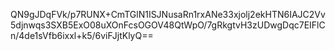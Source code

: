 QN9gJDqFVk/p7RUNX+CmTGlN1ISJNusaRn1rxANe33xjolj2ekHTN6IAJC2Vv5djnwqs3SXB5ExO08uXOnFcsOGOV48QtWpO/7gRkgtvH3zUDwgDqc7EIFlCn/4de1sVfb6ixxl+k5/6viFJjtKlyQ==